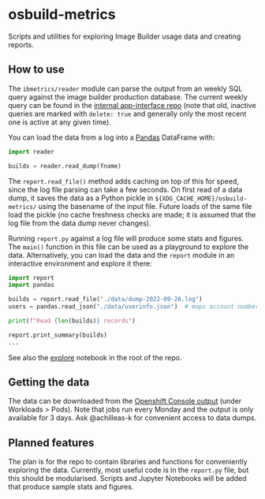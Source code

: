 # osbuild-metrics

Scripts and utilities for exploring Image Builder usage data and creating reports.

## How to use

The `ibmetrics/reader` module can parse the output from an weekly SQL query against the image builder production database. The current weekly query can be found in the [internal app-interface repo](https://gitlab.cee.redhat.com/service/app-interface/-/tree/master/data/services/insights/image-builder/sql-queries) (note that old, inactive queries are marked with `delete: true` and generally only the most recent one is active at any given time).

You can load the data from a log into a [Pandas](https://pandas.pydata.org/) DataFrame with:
```python
import reader

builds = reader.read_dump(fname)
```

The `report.read_file()` method adds caching on top of this for speed, since the log file parsing can take a few seconds. On first read of a data dump, it saves the data as a Python pickle in `${XDG_CACHE_HOME}/osbuild-metrics/` using the basename of the input file. Future loads of the same file load the pickle (no cache freshness checks are made; it is assumed that the log file from the data dump never changes).

Running `report.py` against a log file will produce some stats and figures. The `main()` function in this file can be used as a playground to explore the data.
Alternatively, you can load the data and the `report` module in an interactive environment and explore it there:
```python
import report
import pandas

builds = report.read_file("./data/dump-2022-09-26.log")
users = pandas.read_json("./data/userinfo.json")  # maps account numbers to account names and other info

print(f"Read {len(builds)} records")

report.print_summary(builds)
...
```

See also the [explore](./explore.ipynb) notebook in the root of the repo.

## Getting the data

The data can be downloaded from the [Openshift Console output](https://console-openshift-console.apps.crcp01ue1.o9m8.p1.openshiftapps.com/k8s/ns/image-builder-prod/cronjobs) (under Workloads > Pods). Note that jobs run every Monday and the output is only available for 3 days. Ask @achilleas-k for convenient access to data dumps.

## Planned features

The plan is for the repo to contain libraries and functions for conveniently exploring the data. Currently, most useful code is in the `report.py` file, but this should be modularised. Scripts and Jupyter Notebooks will be added that produce sample stats and figures.
